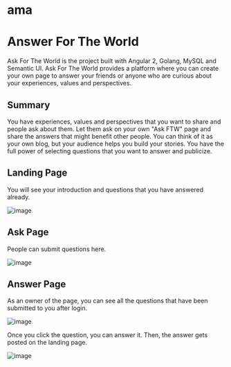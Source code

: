 # ama

# Answer For The World #
Ask For The World is the project built with Angular 2, Golang, MySQL and Semantic UI. 
Ask For The World provides a platform where you can create your own page to answer your friends or anyone who are curious about your experiences, values and perspectives.

## Summary ##
You have experiences, values and perspectives that you want to share and people ask about them. Let them ask on your own "Ask FTW" page and share the answers that might benefit other people. You can think of it as your own blog, but your audience helps you build your stories. You have the full power of selecting questions that you want to answer and publicize. 

## Landing Page ##
You will see your introduction and questions that you have answered already.

![image](https://cloud.githubusercontent.com/assets/17713849/17085552/1bb3b908-5190-11e6-917d-3438eedf2b06.png)

## Ask Page ##
People can submit questions here.

![image](https://cloud.githubusercontent.com/assets/17713849/17085699/4de98882-5193-11e6-9954-130e0d0dda81.png)

## Answer Page ##
As an owner of the page, you can see all the questions that have been submitted to you after login.

![image](https://cloud.githubusercontent.com/assets/17713849/17085557/38f3454c-5190-11e6-884f-5c20b42f5bda.png)

Once you click the question, you can answer it. Then, the answer gets posted on the landing page.

![image](https://cloud.githubusercontent.com/assets/17713849/17085558/3ba63de4-5190-11e6-9b56-21db7ab8665c.png)

